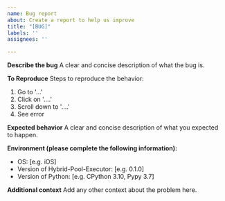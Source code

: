 ```yaml
---
name: Bug report
about: Create a report to help us improve
title: "[BUG]"
labels: ''
assignees: ''

---
```


**Describe the bug**
A clear and concise description of what the bug is.

**To Reproduce**
Steps to reproduce the behavior:
1. Go to '...'
2. Click on '....'
3. Scroll down to '....'
4. See error

**Expected behavior**
A clear and concise description of what you expected to happen.

**Environment (please complete the following information):**
 - OS: [e.g. iOS]
 - Version of Hybrid-Pool-Executor: [e.g. 0.1.0]
 - Version of Python: [e.g. CPython 3.10, Pypy 3.7]

**Additional context**
Add any other context about the problem here.
